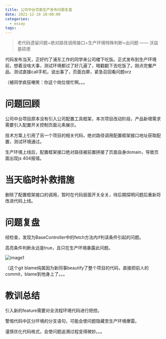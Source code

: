 ```yaml
---
title: 公司中台页面生产发布问题复盘
date: 2021-12-10 18:00:00
categories:
  - essay
tags:
---
```

> 老代码遗留问题+绝对路径调用接口+生产环境特殊判断=出问题 —— 沃兹基硕德

代码发布当天，正好约了浦东工作的同学来公司楼下吃饭。正式发布到生产环境前，想着没啥大事，测试环境都过了好几遍了，暗戳戳下去吃饭了。刚点完餐产品、测试直接call手机，说出事了，页面白屏，紧急召回看问题orz

（被同学疯狂嘲笑：你这个岗位很忙啊。。。

# 问题回顾

公司中台项目原本没有引入公司配置工具框架，本次项目改动阶段，产品新增需求需要引入配置开关控制页面元素展示。

技术方案上引用了另一个项目的相关代码，绝对路径调用配置框架接口地址获取配置，测试环境通过。

生产环境上线后，配置框架接口绝对路径被前置拼接了页面自身domain，导致页面出现js 404报错。

# 当天临时补救措施

删除了配置框架接口的调用，暂时在代码层面开关全关，待后期探明问题后重新将改进代码上线。

# 问题复盘

经检查，发现为BaseController中的fetch方法内if判读条件引起的问题。

高亮条件判断永远是true，且只在生产环境暴露此问题。

![image1](/images/essay/003/image1.png)

（这个git blame纯属因为新同事beautify了整个项目的代码，直接把前人的commit，blame到他身上了。。。

# 教训总结

引入新的feature需要对全流程环境代码进行把控。

警惕代码中区分环境的分支语句，可能会使问题隐藏至生产环境爆雷。

谨慎优化代码格式，会使问题追溯过程变得微妙。。。